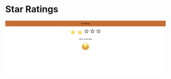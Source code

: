 # Star Ratings
<img width="1677" alt="Screenshot 2024-01-14 at 1 29 28 PM" src="./Assets/starRating.png">

